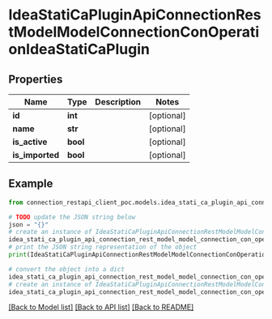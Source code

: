 # IdeaStatiCaPluginApiConnectionRestModelModelConnectionConOperationIdeaStatiCaPlugin


## Properties

Name | Type | Description | Notes
------------ | ------------- | ------------- | -------------
**id** | **int** |  | [optional] 
**name** | **str** |  | [optional] 
**is_active** | **bool** |  | [optional] 
**is_imported** | **bool** |  | [optional] 

## Example

```python
from connection_restapi_client_poc.models.idea_stati_ca_plugin_api_connection_rest_model_model_connection_con_operation_idea_stati_ca_plugin import IdeaStatiCaPluginApiConnectionRestModelModelConnectionConOperationIdeaStatiCaPlugin

# TODO update the JSON string below
json = "{}"
# create an instance of IdeaStatiCaPluginApiConnectionRestModelModelConnectionConOperationIdeaStatiCaPlugin from a JSON string
idea_stati_ca_plugin_api_connection_rest_model_model_connection_con_operation_idea_stati_ca_plugin_instance = IdeaStatiCaPluginApiConnectionRestModelModelConnectionConOperationIdeaStatiCaPlugin.from_json(json)
# print the JSON string representation of the object
print(IdeaStatiCaPluginApiConnectionRestModelModelConnectionConOperationIdeaStatiCaPlugin.to_json())

# convert the object into a dict
idea_stati_ca_plugin_api_connection_rest_model_model_connection_con_operation_idea_stati_ca_plugin_dict = idea_stati_ca_plugin_api_connection_rest_model_model_connection_con_operation_idea_stati_ca_plugin_instance.to_dict()
# create an instance of IdeaStatiCaPluginApiConnectionRestModelModelConnectionConOperationIdeaStatiCaPlugin from a dict
idea_stati_ca_plugin_api_connection_rest_model_model_connection_con_operation_idea_stati_ca_plugin_from_dict = IdeaStatiCaPluginApiConnectionRestModelModelConnectionConOperationIdeaStatiCaPlugin.from_dict(idea_stati_ca_plugin_api_connection_rest_model_model_connection_con_operation_idea_stati_ca_plugin_dict)
```
[[Back to Model list]](../README.md#documentation-for-models) [[Back to API list]](../README.md#documentation-for-api-endpoints) [[Back to README]](../README.md)


